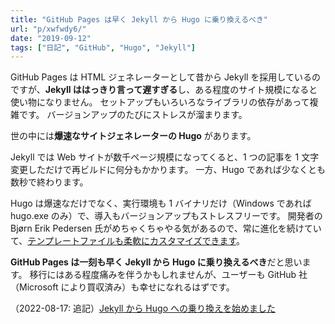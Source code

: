 ```yaml
---
title: "GitHub Pages は早く Jekyll から Hugo に乗り換えるべき"
url: "p/xwfwdy6/"
date: "2019-09-12"
tags: ["日記", "GitHub", "Hugo", "Jekyll"]
---
```


GitHub Pages は HTML ジェネレーターとして昔から Jekyll を採用しているのですが、**Jekyll ははっきり言って遅すぎる**し、ある程度のサイト規模になると使い物になりません。
セットアップもいろいろなライブラリの依存があって複雑です。
バージョンアップのたびにストレスが溜まります。

世の中には**爆速なサイトジェネレーターの Hugo** があります。

Jekyll では Web サイトが数千ページ規模になってくると、1 つの記事を 1 文字変更しただけで再ビルドに何分もかかります。
一方、Hugo であれば少なくとも数秒で終わります。

Hugo は爆速なだけでなく、実行環境も 1 バイナリだけ（Windows であれば hugo.exe のみ）で、導入もバージョンアップもストレスフリーです。
開発者の Bjørn Erik Pedersen 氏がめちゃくちゃやる気があるので、常に進化を続けていて、[テンプレートファイルも柔軟にカスタマイズできます](https://maku77.github.io/hugo/)。

**GitHub Pages は一刻も早く Jekyll から Hugo に乗り換えるべき**だと思います。
移行にはある程度痛みを伴うかもしれませんが、ユーザーも GitHub 社（Microsoft により買収済み）も幸せになれるはずです。

（2022-08-17: 追記）[Jekyll から Hugo への乗り換えを始めました](/p/qbmv6fp/)

